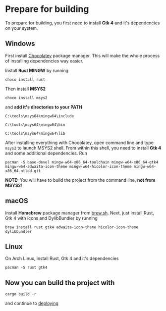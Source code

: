 # Prepare for building

To prepare for building, you first need to install **Gtk 4** and it's dependencies on your system.

## Windows

First install [Chocolatey](https://chocolatey.org) package manager. This will make the whole process of installing dependencies way easier.

Install **Rust MINGW** by running

`choco install rust`

Then install **MSYS2**

`choco install msys2`

and **add it's directories to your PATH**

`C:\tools\msys64\mingw64\include`

`C:\tools\msys64\mingw64\bin`

`C:\tools\msys64\mingw64\lib`

After installing everything with Chocolatey, open command line and type `msys2` to launch MSYS2 shell. From within this shell, you need to install **Gtk 4** and some additional dependencies. Run

`pacman -S base-devel mingw-w64-x86_64-toolchain mingw-w64-x86_64-gtk4 mingw-w64-adwaita-icon-theme mingw-w64-hicolor-icon-theme mingw-w64-x86_64-ntldd-git`

**NOTE:** You will have to build the project from the command line, **not from MSYS2**!

## macOS

Install **Homebrew** package manager from [brew.sh](https://brew.sh). Next, just install Rust, Gtk 4 with icons and DylibBundler by running

`brew install rust gtk4 adwaita-icon-theme hicolor-icon-theme dylibbundler`

## Linux

On Arch Linux, install Rust, Gtk 4 and it's dependencies

`pacman -S rust gtk4`

## Now you can build the project with

`cargo build -r`

and continue to [deploying](DEPLOY.md)
